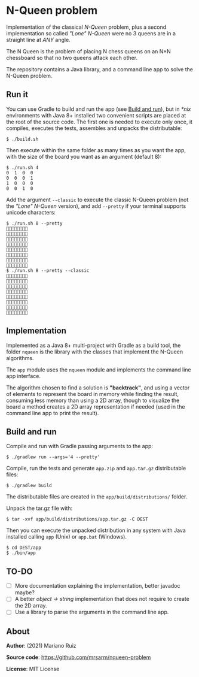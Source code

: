 N-Queen problem
===============

Implementation of the classical _N-Queen_ problem, plus a second
implementation  so called _"Lone" N-Queen_ were no 3 queens are in
a straight line at _ANY_ angle.

The N Queen is the problem of placing N chess queens on an N×N
chessboard so that no two queens attack each other.

The repository contains a Java library, and a command line app
to solve the N-Queen problem.


Run it
------

You can use Gradle to build and run the app
(see [Build and run](#build-and-run)), but in _*nix_
environments with Java 8+ installed two convenient scripts
are placed at the root of the source code.
The first one is needed to execute only once, it compiles,
executes the tests, assembles and unpacks the distributable:

    $ ./build.sh

Then execute within the same folder as many times as
you want the app, with the size of the board you want
as an argument (default 8):

    $ ./run.sh 4
    0  1  0  0
    0  0  0  1
    1  0  0  0
    0  0  1  0

Add the argument `--classic` to execute the classic N-Queen problem
(not the _"Lone" N-Queen_ version), and add `--pretty` if your
terminal supports unicode characters:

    $ ./run.sh 8 --pretty
    🔲🔲👑🔲🔲🔲🔲🔲
    🔲🔲🔲🔲👑🔲🔲🔲
    🔲🔲🔲🔲🔲🔲🔲👑
    🔲🔲🔲👑🔲🔲🔲🔲
    👑🔲🔲🔲🔲🔲🔲🔲
    🔲🔲🔲🔲🔲🔲👑🔲
    🔲👑🔲🔲🔲🔲🔲🔲
    🔲🔲🔲🔲🔲👑🔲🔲
    $ ./run.sh 8 --pretty --classic
    👑🔲🔲🔲🔲🔲🔲🔲
    🔲🔲🔲🔲👑🔲🔲🔲
    🔲🔲🔲🔲🔲🔲🔲👑
    🔲🔲🔲🔲🔲👑🔲🔲
    🔲🔲👑🔲🔲🔲🔲🔲
    🔲🔲🔲🔲🔲🔲👑🔲
    🔲👑🔲🔲🔲🔲🔲🔲
    🔲🔲🔲👑🔲🔲🔲🔲


Implementation
--------------

Implemented as a Java 8+ multi-project with Gradle as a build
tool, the folder `nqueen` is the library with the classes that
implement the N-Queen algorithms.

The `app` module uses the `nqueen` module and implements
the command line app interface.

The algorithm chosen to find a solution is **"backtrack"**,
and using a vector of elements to represent the board in
memory while finding the result, consuming less memory than
using a 2D array, though to visualize the board a method
creates a 2D array representation if needed (used in the
command line app to print the result).


Build and run
-------------

Compile and run with Gradle passing arguments to the app:

    $ ./gradlew run --args='4 --pretty'

Compile, run the tests and generate `app.zip` and
`app.tar.gz` distributable files:

    $ ./gradlew build

The distributable files are created in the
`app/build/distributions/` folder.

Unpack the tar.gz file with:

    $ tar -xvf app/build/distributions/app.tar.gz -C DEST

Then you can execute the unpacked distribution
in any system with Java installed calling
`app` (Unix) or `app.bat` (Windows).

    $ cd DEST/app
    $ ./bin/app


TO-DO
-----

- [ ] More documentation explaining the implementation,
      better javadoc maybe?
- [ ] A better _object → string_ implementation
      that does not require to create
      the 2D array.
- [ ] Use a library to parse the arguments
      in the command line app.

About
-----

**Author**: (2021) Mariano Ruiz

**Source code**: https://github.com/mrsarm/nqueen-problem

**License**: MIT License
